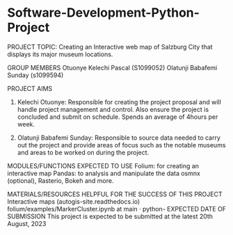 # Software-Development-Python-Project
PROJECT TOPIC: Creating an Interactive web map of Salzburg City that displays its major museum locations.

GROUP MEMBERS
Otuonye Kelechi Pascal (S1099052)
Olatunji Babafemi Sunday (s1099594)

PROJECT AIMS
1. Kelechi Otuonye: Responsible for creating the project proposal and will handle project management and control. Also ensure the project is concluded and submit on schedule. Spends an average of 4hours per week.

2. Olatunji Babafemi Sunday: Responsible to source data needed to carry out the project and provide areas of focus such as the notable museums and areas to be worked on during the project.

MODULES/FUNCTIONS EXPECTED TO USE
Folium: for creating an interactive map
Pandas: to analysis and manipulate the data
osmnx (optional), Rasterio, Bokeh and more.

MATERIALS/RESOURCES HELPFUL FOR THE SUCCESS OF THIS PROJECT
   Interactive maps (autogis-site.readthedocs.io)
   folium/examples/MarkerCluster.ipynb at main · python-
   EXPECTED DATE OF SUBMISSION
   This project is expected to be submitted at the latest 20th August, 2023
   
